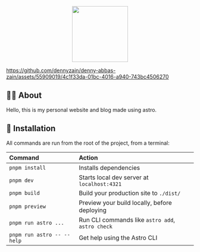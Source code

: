 <div align="center">
    <img src="https://github.com/dennyzain/denny-abbas-zain/blob/b82a4c360d37f7d5cefa1ef3c61dc6cd2c410ed0/public/mstile-150x150.png?raw=true" width="150" height="150">
</div>

https://github.com/dennyzain/denny-abbas-zain/assets/55909019/4c1f33da-01bc-4016-a940-743bc4506270

## 🧑‍💻 About

Hello, this is my personal website and blog made using astro.

## 🧞 Installation

All commands are run from the root of the project, from a terminal:

| Command                    | Action                                           |
| :------------------------- | :----------------------------------------------- |
| `pnpm install`             | Installs dependencies                            |
| `pnpm dev`                 | Starts local dev server at `localhost:4321`      |
| `pnpm build`               | Build your production site to `./dist/`          |
| `pnpm preview`             | Preview your build locally, before deploying     |
| `pnpm run astro ...`       | Run CLI commands like `astro add`, `astro check` |
| `pnpm run astro -- --help` | Get help using the Astro CLI                     |
